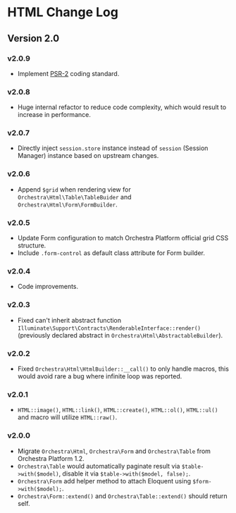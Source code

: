 HTML Change Log
==============

## Version 2.0

### v2.0.9

* Implement [PSR-2](https://github.com/php-fig/fig-standards/blob/master/accepted/PSR-2-coding-style-guide.md) coding standard.

### v2.0.8

* Huge internal refactor to reduce code complexity, which would result to increase in performance.

### v2.0.7

* Directly inject `session.store` instance instead of `session` (Session Manager) instance based on upstream changes.

### v2.0.6

* Append `$grid` when rendering view for `Orchestra\Html\Table\TableBuider` and `Orchestra\Html\Form\FormBuilder`.

### v2.0.5

* Update Form configuration to match Orchestra Platform official grid CSS structure.
* Include `.form-control` as default class attribute for Form builder.

### v2.0.4

* Code improvements.

### v2.0.3

* Fixed can't inherit abstract function `Illuminate\Support\Contracts\RenderableInterface::render()` (previously declared abstract in `Orchestra\Html\AbstractableBuilder`).

### v2.0.2

* Fixed `Orchestra\Html\HtmlBuilder::__call()` to only handle macros, this would avoid rare a bug where infinite loop was reported.

### v2.0.1

* `HTML::image()`, `HTML::link()`, `HTML::create()`, `HTML::ol()`, `HTML::ul()` and macro will utilize `HTML::raw()`.

### v2.0.0

* Migrate `Orchestra\Html`, `Orchestra\Form` and `Orchestra\Table` from Orchestra Platform 1.2.
* `Orchestra\Table` would automatically paginate result via `$table->with($model)`, disable it via `$table->with($model, false);`.
* `Orchestra\Form` add helper method to attach Eloquent using `$form->with($model);`.
* `Orchestra\Form::extend()` and `Orchestra\Table::extend()` should return self.
